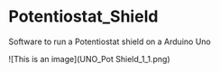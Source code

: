 # Potentiostat_Shield
Software to run a Potentiostat shield on a Arduino Uno

![This is an image](UNO_Pot Shield_1_1.png)
